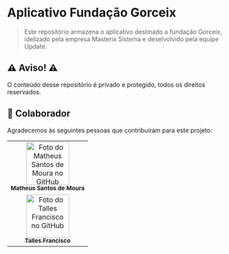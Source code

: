 # Aplicativo Fundação Gorceix

> Este repositório armazena o aplicativo destinado a fundação Gorceix, idelizado pela empresa Masterix Sistema e deselvolvido pela equipe Update.



## :warning: Aviso! :warning: 

O conteúdo desse repositório é privado e protegido, todos os direitos reservados.



## 🤝 Colaborador

Agradecemos às seguintes pessoas que contribuíram para este projeto:

<table>
  <tr>
    <td align="center" margin="auto">
      <a href="https://github.com/Mathemou">
        <img src="https://avatars.githubusercontent.com/Mathemou" width="100px;" alt="Foto do Matheus Santos de Moura no GitHub"/><br>
        <sub>
          <b>Matheus Santos de Moura</b>
        </sub>
      </a>
    </td>
   </tr>
  <tr>
    <td align="center" margin="auto">
      <a href="https://github.com/tallesfrancisco">
        <img src="https://avatars.githubusercontent.com/tallesfrancisco" width="100px;" alt="Foto do Talles Francisco no GitHub"/><br>
        <sub>
          <b>Talles Francisco</b>
        </sub>
      </a>
    </td>
   </tr>
</table>
